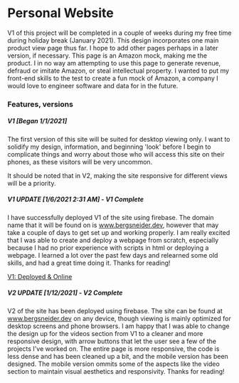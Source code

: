 # Personal Website 

V1 of this project will be completed in a couple of weeks during my free time during holiday break (January 2021). This design incorporates one main product view page thus far. I hope to add other pages perhaps in a later version, if necessary. This page is an Amazon mock, making me the product. I in no way am attempting to use this page to generate revenue, defraud or imitate Amazon, or steal intellectual property. I wanted to put my front-end skills to the test to create a fun mock of Amazon, a company I would love to engineer software and data for in the future.

### Features, versions

##### V1 [Began 1/1/2021]

The first version of this site will be suited for desktop viewing only. I want to solidify my design, information, and beginning 'look' before I begin to complicate things and worry about those who will access this site on their phones, as these visitors will be very uncommon.

It should be noted that in V2, making the site responsive for different views will be a priority.

##### V1 UPDATE [1/6/2021 2:31 AM] - V1 Complete

I have successfully deployed V1 of the site using firebase. The domain name that it will be found on is www.bergsneider.dev, however that may take a couple of days to get set up and working properly. I am really excited that I was able to create and deploy a webpage from scratch, especially because I had no prior experience with scripts in html or deploying a webpage. I learned a lot over the past few days and relearned some old skills, and had a great time doing it. Thanks for reading!

[V1: Deployed & Online](https://youtu.be/kLNYRYyqgr4)


##### V2 UPDATE [1/12/2021] - V2 Complete

V2 of the site has been deployed using firebase. The site can be found at www.bergsneider.dev on any device, though viewing is mainly optimized for desktop screens and phone browsers. I am happy that I was able to change the design up for the videos section from V1 to a cleaner and more responsive design, with arrow buttons that let the user see a few of the projects I've worked on. The entire page is more responsive, the code is less dense and has been cleaned up a bit, and the mobile version has been designed. The mobile version ommits some of the aspects like the video section to maintain visual aesthetics and responsivity. Thanks for reading!